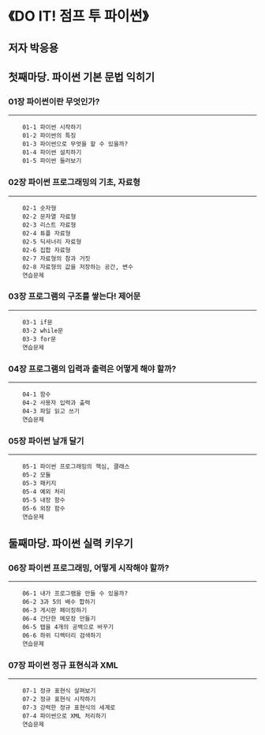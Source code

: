 《DO IT! 점프 투 파이썬》
========================
저자 박응용
------------------------
## 첫째마당. 파이썬 기본 문법 익히기


### 01장 파이썬이란 무엇인가?
- - -
```
    01-1 파이썬 시작하기
    01-2 파이썬의 특징
    01-3 파이썬으로 무엇을 할 수 있을까?
    01-4 파이썬 설치하기
    01-5 파이썬 둘러보기
```

### 02장 파이썬 프로그래밍의 기초, 자료형
- - -
```
    02-1 숫자형
    02-2 문자열 자료형
    02-3 리스트 자료형
    02-4 튜플 자료형
    02-5 딕셔너리 자료형
    02-6 집합 자료형
    02-7 자료형의 참과 거짓
    02-8 자료형의 값을 저장하는 공간, 변수
    연습문제
```

### 03장 프로그램의 구조를 쌓는다! 제어문
- - -
```
    03-1 if문
    03-2 while문
    03-3 for문
    연습문제
```

### 04장 프로그램의 입력과 출력은 어떻게 해야 할까?
- - -
```
    04-1 함수
    04-2 사용자 입력과 출력
    04-3 파일 읽고 쓰기
    연습문제
```

### 05장 파이썬 날개 달기
- - -
```
    05-1 파이썬 프로그래밍의 핵심, 클래스
    05-2 모듈
    05-3 패키지
    05-4 예외 처리
    05-5 내장 함수
    05-6 외장 함수
    연습문제
```

## 둘째마당. 파이썬 실력 키우기


### 06장 파이썬 프로그래밍, 어떻게 시작해야 할까?
- - -
```
    06-1 내가 프로그램을 만들 수 있을까?
    06-2 3과 5의 배수 합하기
    06-3 게시판 페이징하기
    06-4 간단한 메모장 만들기
    06-5 탭을 4개의 공백으로 바꾸기
    06-6 하위 디렉터리 검색하기
    연습문제
```

### 07장 파이썬 정규 표현식과 XML
- - -
```
    07-1 정규 표현식 살펴보기
    07-2 정규 표현식 시작하기
    07-3 강력한 정규 표현식의 세계로
    07-4 파이썬으로 XML 처리하기
    연습문제
```
